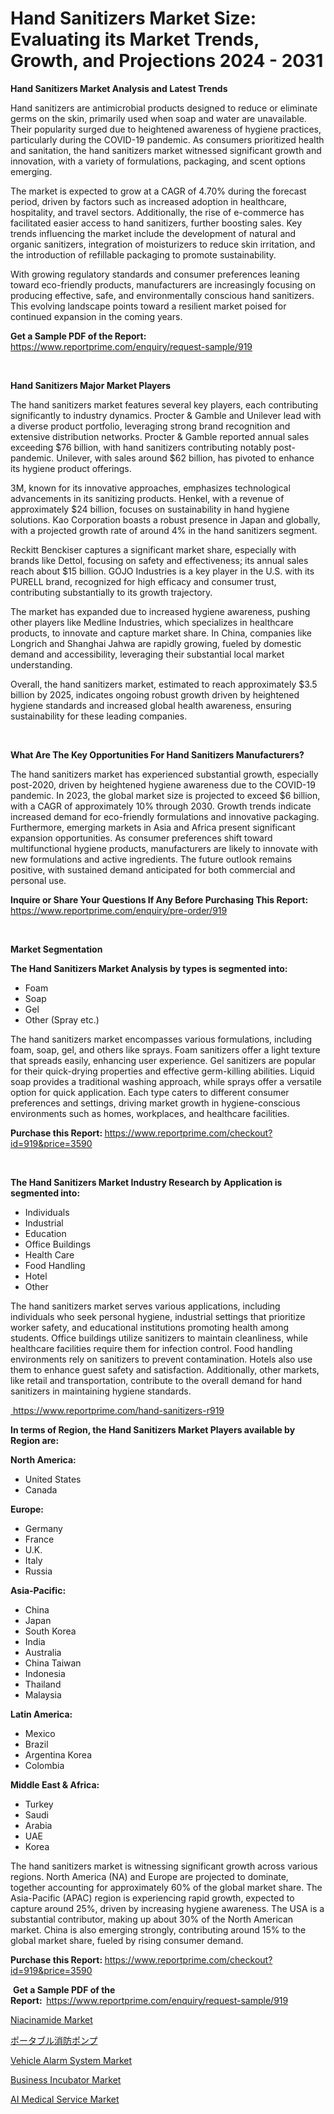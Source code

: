 <p><h1>Hand Sanitizers Market Size: Evaluating its Market Trends, Growth, and Projections 2024 - 2031</h1></p><p><strong>Hand Sanitizers Market Analysis and Latest Trends</strong></p>
<p><p>Hand sanitizers are antimicrobial products designed to reduce or eliminate germs on the skin, primarily used when soap and water are unavailable. Their popularity surged due to heightened awareness of hygiene practices, particularly during the COVID-19 pandemic. As consumers prioritized health and sanitation, the hand sanitizers market witnessed significant growth and innovation, with a variety of formulations, packaging, and scent options emerging.</p><p>The market is expected to grow at a CAGR of 4.70% during the forecast period, driven by factors such as increased adoption in healthcare, hospitality, and travel sectors. Additionally, the rise of e-commerce has facilitated easier access to hand sanitizers, further boosting sales. Key trends influencing the market include the development of natural and organic sanitizers, integration of moisturizers to reduce skin irritation, and the introduction of refillable packaging to promote sustainability.</p><p>With growing regulatory standards and consumer preferences leaning toward eco-friendly products, manufacturers are increasingly focusing on producing effective, safe, and environmentally conscious hand sanitizers. This evolving landscape points toward a resilient market poised for continued expansion in the coming years.</p></p>
<p><strong>Get a Sample PDF of the Report:&nbsp;</strong> <a href="https://www.reportprime.com/enquiry/request-sample/919">https://www.reportprime.com/enquiry/request-sample/919</a></p>
<p>&nbsp;</p>
<p><strong>Hand Sanitizers Major Market Players</strong></p>
<p><p>The hand sanitizers market features several key players, each contributing significantly to industry dynamics. Procter & Gamble and Unilever lead with a diverse product portfolio, leveraging strong brand recognition and extensive distribution networks. Procter & Gamble reported annual sales exceeding $76 billion, with hand sanitizers contributing notably post-pandemic. Unilever, with sales around $62 billion, has pivoted to enhance its hygiene product offerings.</p><p>3M, known for its innovative approaches, emphasizes technological advancements in its sanitizing products. Henkel, with a revenue of approximately $24 billion, focuses on sustainability in hand hygiene solutions. Kao Corporation boasts a robust presence in Japan and globally, with a projected growth rate of around 4% in the hand sanitizers segment.</p><p>Reckitt Benckiser captures a significant market share, especially with brands like Dettol, focusing on safety and effectiveness; its annual sales reach about $15 billion. GOJO Industries is a key player in the U.S. with its PURELL brand, recognized for high efficacy and consumer trust, contributing substantially to its growth trajectory.</p><p>The market has expanded due to increased hygiene awareness, pushing other players like Medline Industries, which specializes in healthcare products, to innovate and capture market share. In China, companies like Longrich and Shanghai Jahwa are rapidly growing, fueled by domestic demand and accessibility, leveraging their substantial local market understanding. </p><p>Overall, the hand sanitizers market, estimated to reach approximately $3.5 billion by 2025, indicates ongoing robust growth driven by heightened hygiene standards and increased global health awareness, ensuring sustainability for these leading companies.</p></p>
<p>&nbsp;</p>
<p><strong>What Are The Key Opportunities For Hand Sanitizers Manufacturers?</strong></p>
<p><p>The hand sanitizers market has experienced substantial growth, especially post-2020, driven by heightened hygiene awareness due to the COVID-19 pandemic. In 2023, the global market size is projected to exceed $6 billion, with a CAGR of approximately 10% through 2030. Growth trends indicate increased demand for eco-friendly formulations and innovative packaging. Furthermore, emerging markets in Asia and Africa present significant expansion opportunities. As consumer preferences shift toward multifunctional hygiene products, manufacturers are likely to innovate with new formulations and active ingredients. The future outlook remains positive, with sustained demand anticipated for both commercial and personal use.</p></p>
<p><strong>Inquire or Share Your Questions If Any Before Purchasing This Report:</strong> <a href="https://www.reportprime.com/enquiry/pre-order/919">https://www.reportprime.com/enquiry/pre-order/919</a></p>
<p>&nbsp;</p>
<p><strong>Market Segmentation</strong></p>
<p><strong>The Hand Sanitizers Market Analysis by types is segmented into:</strong></p>
<p><ul><li>Foam</li><li>Soap</li><li>Gel</li><li>Other (Spray etc.)</li></ul></p>
<p><p>The hand sanitizers market encompasses various formulations, including foam, soap, gel, and others like sprays. Foam sanitizers offer a light texture that spreads easily, enhancing user experience. Gel sanitizers are popular for their quick-drying properties and effective germ-killing abilities. Liquid soap provides a traditional washing approach, while sprays offer a versatile option for quick application. Each type caters to different consumer preferences and settings, driving market growth in hygiene-conscious environments such as homes, workplaces, and healthcare facilities.</p></p>
<p><strong>Purchase this Report:&nbsp;</strong><a href="https://www.reportprime.com/checkout?id=919&price=3590">https://www.reportprime.com/checkout?id=919&price=3590</a></p>
<p>&nbsp;</p>
<p><strong>The Hand Sanitizers Market Industry Research by Application is segmented into:</strong></p>
<p><ul><li>Individuals</li><li>Industrial</li><li>Education</li><li>Office Buildings</li><li>Health Care</li><li>Food Handling</li><li>Hotel</li><li>Other</li></ul></p>
<p><p>The hand sanitizers market serves various applications, including individuals who seek personal hygiene, industrial settings that prioritize worker safety, and educational institutions promoting health among students. Office buildings utilize sanitizers to maintain cleanliness, while healthcare facilities require them for infection control. Food handling environments rely on sanitizers to prevent contamination. Hotels also use them to enhance guest safety and satisfaction. Additionally, other markets, like retail and transportation, contribute to the overall demand for hand sanitizers in maintaining hygiene standards.</p></p>
<p><a href="https://www.reportprime.com/hand-sanitizers-r919">&nbsp;https://www.reportprime.com/hand-sanitizers-r919</a></p>
<p><strong>In terms of Region, the Hand Sanitizers Market Players available by Region are:</strong></p>
<p>
    <p> <strong> North America: </strong>
        <ul>
            <li>United States</li>
            <li>Canada</li>
        </ul>
        </p> 
    <p> <strong> Europe: </strong>
        <ul>
            <li>Germany</li>
            <li>France</li>
            <li>U.K.</li>
            <li>Italy</li>
            <li>Russia</li>
        </ul>
        </p> 
    <p> <strong> Asia-Pacific: </strong>
        <ul>
            <li>China</li>
            <li>Japan</li>
            <li>South Korea</li>
            <li>India</li>
            <li>Australia</li>
            <li>China Taiwan</li>
            <li>Indonesia</li>
            <li>Thailand</li>
            <li>Malaysia</li>
        </ul>
        </p> 
    <p> <strong> Latin America: </strong>
        <ul>
            <li>Mexico</li>
            <li>Brazil</li>
            <li>Argentina Korea</li>
            <li>Colombia</li>
        </ul>
        </p> 
    <p> <strong> Middle East & Africa: </strong>
        <ul>
            <li>Turkey</li>
            <li>Saudi</li>
            <li>Arabia</li>
            <li>UAE</li>
            <li>Korea</li>
        </ul>
    </p>
    </p>
<p><p>The hand sanitizers market is witnessing significant growth across various regions. North America (NA) and Europe are projected to dominate, together accounting for approximately 60% of the global market share. The Asia-Pacific (APAC) region is experiencing rapid growth, expected to capture around 25%, driven by increasing hygiene awareness. The USA is a substantial contributor, making up about 30% of the North American market. China is also emerging strongly, contributing around 15% to the global market share, fueled by rising consumer demand.</p></p>
<p><strong>Purchase this Report: </strong><a href="https://www.reportprime.com/checkout?id=919&price=3590">https://www.reportprime.com/checkout?id=919&price=3590</a></p>
<p>&nbsp;<strong>Get a Sample PDF of the Report:&nbsp;&nbsp;</strong><a href="https://www.reportprime.com/enquiry/request-sample/919">https://www.reportprime.com/enquiry/request-sample/919</a></p>
<p><strong></strong></p>
<p><p><a href="https://www.linkedin.com/pulse/niacinamide-market-industry-landscape-growth-trajectories-global-tqxmf?trackingId=0JMroUiCQLCWywkY2sv6rg%3D%3D">Niacinamide Market</a></p><p><a href="https://medium.com/@opalkilback2023/%E6%90%BA%E5%B8%AF%E7%94%A8%E6%B6%88%E9%98%B2%E3%83%9D%E3%83%B3%E3%83%97%E3%81%AE%E5%B8%82%E5%A0%B4%E4%BA%88%E6%B8%AC-%E5%B8%82%E5%A0%B4%E5%8B%95%E5%90%91-%E5%BD%B1%E9%9F%BF%E5%88%86%E6%9E%90-2024%E5%B9%B4-2031%E5%B9%B4-be92d9962655">ポータブル消防ポンプ</a></p><p><a href="https://www.linkedin.com/pulse/vehicle-alarm-system-market-overview-regional-outlook-yglze?trackingId=hE6TWuJtSiG6VsxaHdoaWg%3D%3D">Vehicle Alarm System Market</a></p><p><a href="https://medium.com/@maxson5287/business-incubator-market-growth-market-segmentation-and-regional-analysis-global-forecast-2031-44ad7dfe5a0a">Business Incubator Market</a></p><p><a href="https://medium.com/@othaleffler2008/ai-medical-service-market-outlook-and-forecast-from-2024-to-2031-91900cce83f1">AI Medical Service Market</a></p></p>